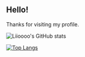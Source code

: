 ## Hello!
Thanks for visiting my profile.  

![Liioooo's GitHub stats](https://github-readme-stats.vercel.app/api?username=Liioooo&show_icons=true&theme=transparent)

[![Top Langs](https://github-readme-stats.vercel.app/api/top-langs/?username=Liioooo&layout=donut-vertical)](https://github.com/Liioooo/github-readme-stats)

